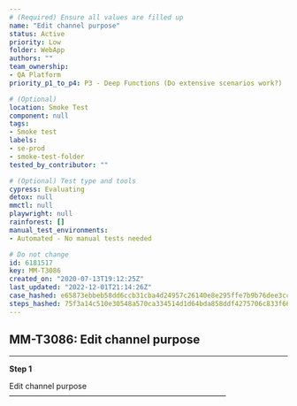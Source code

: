 ```yaml
---
# (Required) Ensure all values are filled up
name: "Edit channel purpose"
status: Active
priority: Low
folder: WebApp
authors: ""
team_ownership:
- QA Platform
priority_p1_to_p4: P3 - Deep Functions (Do extensive scenarios work?)

# (Optional)
location: Smoke Test
component: null
tags:
- Smoke test
labels:
- se-prod
- smoke-test-folder
tested_by_contributor: ""

# (Optional) Test type and tools
cypress: Evaluating
detox: null
mmctl: null
playwright: null
rainforest: []
manual_test_environments:
- Automated - No manual tests needed

# Do not change
id: 6181517
key: MM-T3086
created_on: "2020-07-13T19:12:25Z"
last_updated: "2022-12-01T21:14:26Z"
case_hashed: e65873ebbeb58dd6ccb31cba4d24957c26140e8e295ffe7b9b76dee3cc4725efa7bab9b696738aef52fe32e3805cbdf0
steps_hashed: 75f3a14c510e30548a570ca334514d1d64bda858ddf4275706c833f665512467241ea15832ec49a3b872d9ca7c9b0f24
---
```


<!-- (Auto-generated) Based on frontmatter's "key" and "name" -->

## MM-T3086: Edit channel purpose

---

**Step 1**

Edit channel purpose\
————————————————————————————
